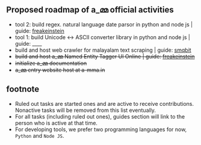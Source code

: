 ## Proposed roadmap of a_മ്മ official activities

* tool 2: build regex. natural language date parsor in python and node js | guide: [freakeinstein](https://github.com/freakeinstein)
* tool 1: build Unicode <-> ASCII converter library in python and node js | guide: ____
* build and host web crawler for malayalam text scraping | guide: [smqbit](https://github.com/smqbit)
* ~~build and host a_മ്മ Named Entity Tagger UI Online | guide: [freakeinstein](https://github.com/freakeinstein)~~
* ~~initialize a_മ്മ documentation~~
* ~~a_മ്മ entry website host at a-mma.in~~

## footnote
* Ruled out tasks are started ones and are active to receive contributions. Nonactive tasks will be removed from this list eventually.
* For all tasks (including ruled out ones), guides section will link to the person who is active at that time.
* For developing tools, we prefer two programming languages for now, `Python` and `Node JS`.